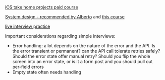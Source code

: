 [iOS take home projects paid course](https://www.youtube.com/watch?v=MSIe2y6Fee8)

[System design - recommended by Alberto](https://www.educative.io/) and [this course](https://www.educative.io/courses/grokking-the-system-design-interview)

[live interview practice](https://www.pramp.com/)

Important considerations regarding simple interviews: 
- Error handling: a lot depends on the nature of the error and the API. Is the error transient or permanent? can the API call tolerate retries safely? Should the error state offer manual retry? Should you flip the whole screen into an error state, or is it a form post and you should pull out per-field errors
- Empty state often needs handling

